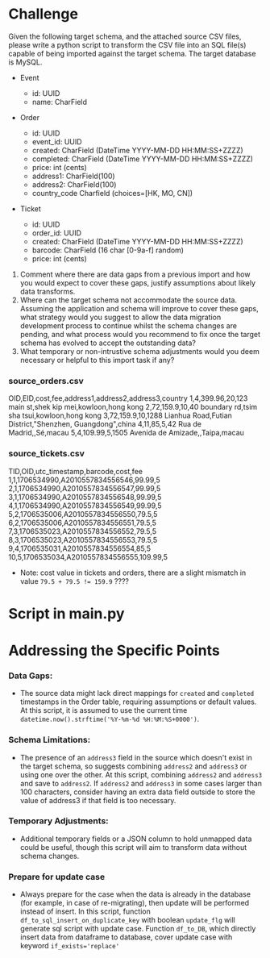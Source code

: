 # Challenge
Given the following target schema, and the attached source CSV files,
please write a python script to transform the CSV file into an SQL file(s) capable of being imported against the target
schema.
The target database is MySQL.

- Event
  - id: UUID
  - name: CharField

- Order
  - id: UUID
  - event_id: UUID
  - created: CharField (DateTime YYYY-MM-DD HH:MM:SS+ZZZZ)
  - completed: CharField (DateTime YYYY-MM-DD HH:MM:SS+ZZZZ)
  - price: int (cents)
  - address1: CharField(100)
  - address2: CharField(100)
  - country_code Charfield (choices=[HK, MO, CN])

- Ticket
  - id: UUID
  - order_id: UUID
  - created: CharField (DateTime YYYY-MM-DD HH:MM:SS+ZZZZ)
  - barcode: CharField (16 char [0-9a-f] random)
  - price: int (cents)

1. Comment where there are data gaps from a previous import and how you would expect to cover these gaps, justify
assumptions about likely data transforms. 
2. Where can the target schema not accommodate the source data. Assuming the
application and schema will improve to cover these gaps, what strategy would you suggest to allow the data migration
development process to continue whilst the schema changes are pending, and what process would you recommend to fix
once the target schema has evolved to accept the outstanding data? 
3. What temporary or non-intrustive schema adjustments
would you deem necessary or helpful to this import task if any?

### source_orders.csv

OID,EID,cost,fee,address1,address2,address3,country
1,4,399.96,20,123 main st,shek kip mei,kowloon,hong kong
2,72,159.9,10,40 boundary rd,tsim sha tsui,kowloon,hong kong
3,72,159.9,10,1288 Lianhua Road,Futian District,"Shenzhen, Guangdong",china
4,11,85,5,42 Rua de Madrid,,Sé,macau
5,4,109.99,5,1505 Avenida de Amizade,,Taipa,macau

### source_tickets.csv

TID,OID,utc_timestamp,barcode,cost,fee
1,1,1706534990,A2010557834556546,99.99,5
2,1,1706534990,A2010557834556547,99.99,5
3,1,1706534990,A2010557834556548,99.99,5
4,1,1706534990,A2010557834556549,99.99,5
5,2,1706535006,A2010557834556550,79.5,5
6,2,1706535006,A2010557834556551,79.5,5
7,3,1706535023,A2010557834556552,79.5,5
8,3,1706535023,A2010557834556553,79.5,5
9,4,1706535031,A2010557834556554,85,5
10,5,1706535034,A2010557834556555,109.99,5


* Note: cost value in tickets and orders, there are a slight mismatch in value `79.5 + 79.5 != 159.9` ???? 

# Script in main.py

# Addressing the Specific Points 

### Data Gaps: 
- The source data might lack direct mappings for `created` and `completed` timestamps in the Order table, requiring assumptions or default values. 
At this script, it is assumed to use the current time `datetime.now().strftime('%Y-%m-%d %H:%M:%S+0000')`.

### Schema Limitations: 
- The presence of an `address3` field in the source which doesn't exist in the target schema, so suggests combining `address2` and `address3` or using one over the other.
At this script, combining `address2` and `address3` and save to `address2`. 
If `address2` and `address3` in some cases larger than 100 characters, consider having an extra data field outside to store the value of address3 if that field is too necessary.

### Temporary Adjustments: 
- Additional temporary fields or a JSON column to hold unmapped data could be useful, though this script will aim to transform data without schema changes.

### Prepare for update case
- Always prepare for the case when the data is already in the database (for example, in case of re-migrating), then update will be performed instead of insert.
In this script, function `df_to_sql_insert_on_duplicate_key` with boolean `update_flg` will generate sql script with update case.
Function `df_to_DB`, which directly insert data from dataframe to database, cover update case with keyword `if_exists='replace'`